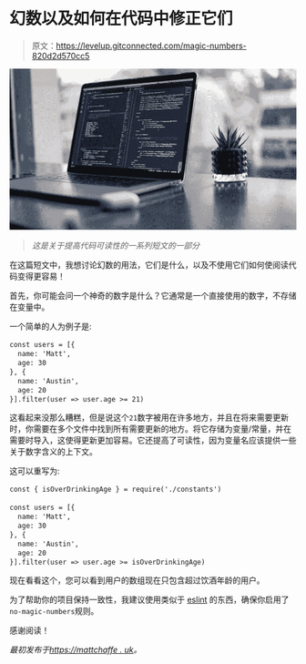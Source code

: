 # 幻数以及如何在代码中修正它们

> 原文：<https://levelup.gitconnected.com/magic-numbers-820d2d570cc5>

![](img/faafbe75a9bfa716efb2875bdcabe5b6.png)

> *这是关于提高代码可读性的一系列短文的一部分*

在这篇短文中，我想讨论幻数的用法，它们是什么，以及不使用它们如何使阅读代码变得更容易！

首先，你可能会问一个神奇的数字是什么？它通常是一个直接使用的数字，不存储在变量中。

一个简单的人为例子是:

```
const users = [{
  name: 'Matt',
  age: 30
}, {
  name: 'Austin',
  age: 20
}].filter(user => user.age >= 21)
```

这看起来没那么糟糕，但是说这个`21`数字被用在许多地方，并且在将来需要更新时，你需要在多个文件中找到所有需要更新的地方。将它存储为变量/常量，并在需要时导入，这使得更新更加容易。它还提高了可读性，因为变量名应该提供一些关于数字含义的上下文。

这可以重写为:

```
const { isOverDrinkingAge } = require('./constants')

const users = [{
  name: 'Matt',
  age: 30
}, {
  name: 'Austin',
  age: 20
}].filter(user => user.age >= isOverDrinkingAge)
```

现在看看这个，您可以看到用户的数组现在只包含超过饮酒年龄的用户。

为了帮助你的项目保持一致性，我建议使用类似于 [eslint](https://eslint.org/docs/rules/no-magic-numbers) 的东西，确保你启用了`no-magic-numbers`规则。

感谢阅读！

*最初发布于*[*https://mattchaffe . uk*](https://mattchaffe.uk/posts/readable-code--magic-numbers)*。*